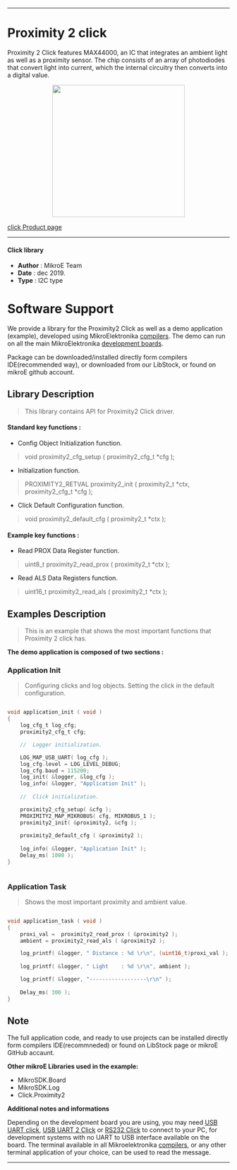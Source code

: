 

---
# Proximity 2 click

Proximity 2 Click features MAX44000, an IC that integrates an ambient light as well as a proximity sensor. The chip consists of an array of photodiodes that convert light into current, which the internal circuitry then converts into a digital value.

<p align="center">
  <img src="https://download.mikroe.com/images/click_for_ide/proximity2_click.png" height=300px>
</p>

[click Product page](https://www.mikroe.com/proximity-2-click)

---


#### Click library 

- **Author**        : MikroE Team
- **Date**          : dec 2019.
- **Type**          : I2C type


# Software Support

We provide a library for the Proximity2 Click 
as well as a demo application (example), developed using MikroElektronika 
[compilers](https://shop.mikroe.com/compilers). 
The demo can run on all the main MikroElektronika [development boards](https://shop.mikroe.com/development-boards).

Package can be downloaded/installed directly form compilers IDE(recommended way), or downloaded from our LibStock, or found on mikroE github account. 

## Library Description

> This library contains API for Proximity2 Click driver.

#### Standard key functions :

- Config Object Initialization function.
> void proximity2_cfg_setup ( proximity2_cfg_t *cfg ); 
 
- Initialization function.
> PROXIMITY2_RETVAL proximity2_init ( proximity2_t *ctx, proximity2_cfg_t *cfg );

- Click Default Configuration function.
> void proximity2_default_cfg ( proximity2_t *ctx );


#### Example key functions :

- Read PROX Data Register function.
> uint8_t proximity2_read_prox ( proximity2_t *ctx );
 
- Read ALS Data Registers function.
> uint16_t proximity2_read_als ( proximity2_t *ctx );

## Examples Description

> 
> This is an example that shows the most important
> functions that Proximity 2 click has.
> 

**The demo application is composed of two sections :**

### Application Init 

>
> Configuring clicks and log objects.
> Setting the click in the default configuration.
> 

```c

void application_init ( void )
{
    log_cfg_t log_cfg;
    proximity2_cfg_t cfg;

    //  Logger initialization.

    LOG_MAP_USB_UART( log_cfg );
    log_cfg.level = LOG_LEVEL_DEBUG;
    log_cfg.baud = 115200;
    log_init( &logger, &log_cfg );
    log_info( &logger, "Application Init" );
    
    //  Click initialization.

    proximity2_cfg_setup( &cfg );
    PROXIMITY2_MAP_MIKROBUS( cfg, MIKROBUS_1 );
    proximity2_init( &proximity2, &cfg );
    
    proximity2_default_cfg ( &proximity2 );
    
    log_info( &logger, "Application Init" );
    Delay_ms( 1000 );
}
  
```

### Application Task

>
> Shows the most important proximity and ambient value.
> 

```c

void application_task ( void )
{
    proxi_val =  proximity2_read_prox ( &proximity2 );
    ambient = proximity2_read_als ( &proximity2 );

    log_printf( &logger, " Distance : %d \r\n", (uint16_t)proxi_val );
    
    log_printf( &logger, " Light    : %d \r\n", ambient );

    log_printf( &logger, "------------------\r\n" );
    
    Delay_ms( 300 );
}

```

## Note


The full application code, and ready to use projects can be  installed directly form compilers IDE(recommneded) or found on LibStock page or mikroE GitHub accaunt.

**Other mikroE Libraries used in the example:** 

- MikroSDK.Board
- MikroSDK.Log
- Click.Proximity2

**Additional notes and informations**

Depending on the development board you are using, you may need 
[USB UART click](https://shop.mikroe.com/usb-uart-click), 
[USB UART 2 Click](https://shop.mikroe.com/usb-uart-2-click) or 
[RS232 Click](https://shop.mikroe.com/rs232-click) to connect to your PC, for 
development systems with no UART to USB interface available on the board. The 
terminal available in all Mikroelektronika 
[compilers](https://shop.mikroe.com/compilers), or any other terminal application 
of your choice, can be used to read the message.



---
